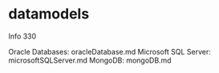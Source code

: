 # datamodels
Info 330 

Oracle Databases: oracleDatabase.md
Microsoft SQL Server: microsoftSQLServer.md
MongoDB: mongoDB.md
